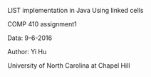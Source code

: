 LIST implementation in Java
Using linked cells

COMP 410 assignment1

Data: 9-6-2016

Author: Yi Hu 

University of North Carolina at Chapel Hill